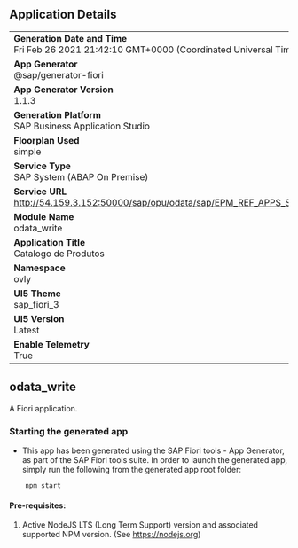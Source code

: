 ## Application Details
|               |
| ------------- |
|**Generation Date and Time**<br>Fri Feb 26 2021 21:42:10 GMT+0000 (Coordinated Universal Time)|
|**App Generator**<br>@sap/generator-fiori|
|**App Generator Version**<br>1.1.3|
|**Generation Platform**<br>SAP Business Application Studio|
|**Floorplan Used**<br>simple|
|**Service Type**<br>SAP System (ABAP On Premise)|
|**Service URL**<br>http://54.159.3.152:50000/sap/opu/odata/sap/EPM_REF_APPS_SHOP_SRV
|**Module Name**<br>odata_write|
|**Application Title**<br>Catalogo de Produtos|
|**Namespace**<br>ovly|
|**UI5 Theme**<br>sap_fiori_3|
|**UI5 Version**<br>Latest|
|**Enable Telemetry**<br>True|

## odata_write

A Fiori application.

### Starting the generated app

-   This app has been generated using the SAP Fiori tools - App Generator, as part of the SAP Fiori tools suite.  In order to launch the generated app, simply run the following from the generated app root folder:

```
    npm start
```


#### Pre-requisites:

1. Active NodeJS LTS (Long Term Support) version and associated supported NPM version.  (See https://nodejs.org)


